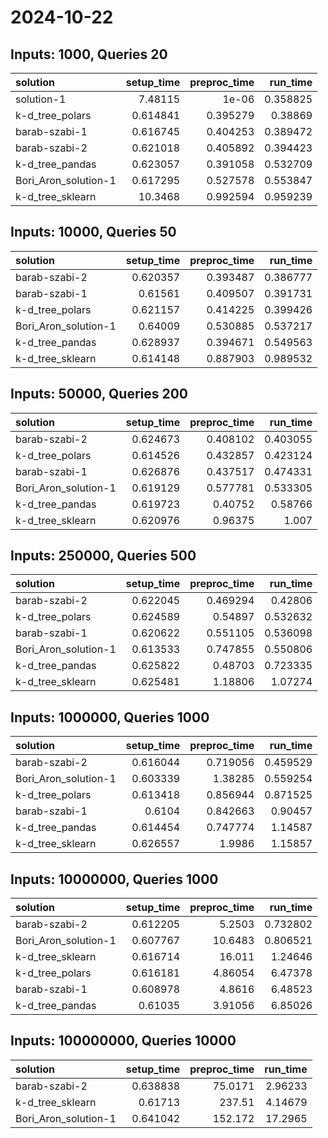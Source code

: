 # 2024-10-22

## Inputs: 1000, Queries 20

| solution             |   setup_time |   preproc_time |   run_time |
|:---------------------|-------------:|---------------:|-----------:|
| solution-1           |     7.48115  |       1e-06    |   0.358825 |
| k-d_tree_polars      |     0.614841 |       0.395279 |   0.38869  |
| barab-szabi-1        |     0.616745 |       0.404253 |   0.389472 |
| barab-szabi-2        |     0.621018 |       0.405892 |   0.394423 |
| k-d_tree_pandas      |     0.623057 |       0.391058 |   0.532709 |
| Bori_Aron_solution-1 |     0.617295 |       0.527578 |   0.553847 |
| k-d_tree_sklearn     |    10.3468   |       0.992594 |   0.959239 |

## Inputs: 10000, Queries 50

| solution             |   setup_time |   preproc_time |   run_time |
|:---------------------|-------------:|---------------:|-----------:|
| barab-szabi-2        |     0.620357 |       0.393487 |   0.386777 |
| barab-szabi-1        |     0.61561  |       0.409507 |   0.391731 |
| k-d_tree_polars      |     0.621157 |       0.414225 |   0.399426 |
| Bori_Aron_solution-1 |     0.64009  |       0.530885 |   0.537217 |
| k-d_tree_pandas      |     0.628937 |       0.394671 |   0.549563 |
| k-d_tree_sklearn     |     0.614148 |       0.887903 |   0.989532 |

## Inputs: 50000, Queries 200

| solution             |   setup_time |   preproc_time |   run_time |
|:---------------------|-------------:|---------------:|-----------:|
| barab-szabi-2        |     0.624673 |       0.408102 |   0.403055 |
| k-d_tree_polars      |     0.614526 |       0.432857 |   0.423124 |
| barab-szabi-1        |     0.626876 |       0.437517 |   0.474331 |
| Bori_Aron_solution-1 |     0.619129 |       0.577781 |   0.533305 |
| k-d_tree_pandas      |     0.619723 |       0.40752  |   0.58766  |
| k-d_tree_sklearn     |     0.620976 |       0.96375  |   1.007    |

## Inputs: 250000, Queries 500

| solution             |   setup_time |   preproc_time |   run_time |
|:---------------------|-------------:|---------------:|-----------:|
| barab-szabi-2        |     0.622045 |       0.469294 |   0.42806  |
| k-d_tree_polars      |     0.624589 |       0.54897  |   0.532632 |
| barab-szabi-1        |     0.620622 |       0.551105 |   0.536098 |
| Bori_Aron_solution-1 |     0.613533 |       0.747855 |   0.550806 |
| k-d_tree_pandas      |     0.625822 |       0.48703  |   0.723335 |
| k-d_tree_sklearn     |     0.625481 |       1.18806  |   1.07274  |

## Inputs: 1000000, Queries 1000

| solution             |   setup_time |   preproc_time |   run_time |
|:---------------------|-------------:|---------------:|-----------:|
| barab-szabi-2        |     0.616044 |       0.719056 |   0.459529 |
| Bori_Aron_solution-1 |     0.603339 |       1.38285  |   0.559254 |
| k-d_tree_polars      |     0.613418 |       0.856944 |   0.871525 |
| barab-szabi-1        |     0.6104   |       0.842663 |   0.90457  |
| k-d_tree_pandas      |     0.614454 |       0.747774 |   1.14587  |
| k-d_tree_sklearn     |     0.626557 |       1.9986   |   1.15857  |

## Inputs: 10000000, Queries 1000

| solution             |   setup_time |   preproc_time |   run_time |
|:---------------------|-------------:|---------------:|-----------:|
| barab-szabi-2        |     0.612205 |        5.2503  |   0.732802 |
| Bori_Aron_solution-1 |     0.607767 |       10.6483  |   0.806521 |
| k-d_tree_sklearn     |     0.616714 |       16.011   |   1.24646  |
| k-d_tree_polars      |     0.616181 |        4.86054 |   6.47378  |
| barab-szabi-1        |     0.608978 |        4.8616  |   6.48523  |
| k-d_tree_pandas      |     0.61035  |        3.91056 |   6.85026  |

## Inputs: 100000000, Queries 10000

| solution             |   setup_time |   preproc_time |   run_time |
|:---------------------|-------------:|---------------:|-----------:|
| barab-szabi-2        |     0.638838 |        75.0171 |    2.96233 |
| k-d_tree_sklearn     |     0.61713  |       237.51   |    4.14679 |
| Bori_Aron_solution-1 |     0.641042 |       152.172  |   17.2965  |